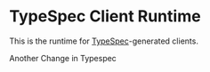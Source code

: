 # TypeSpec Client Runtime

This is the runtime for [TypeSpec](https://typespec.io)-generated clients.

Another Change in Typespec
